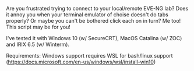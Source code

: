 Are you frustrated trying to connect to your local/remote EVE-NG lab? 
Does it annoy you when your terminal emulator of choise doesn't do tabs properly? Or maybe you can't be bothered click each on in turn? 
Me too! This script may be for you!

I've tested it with Windows 10 (w/ SecureCRT), MacOS Catalina (w/ ZOC) and IRIX 6.5 (w/ Winterm). 

Requirements: Windows support requires WSL for bash/linux support (https://docs.microsoft.com/en-us/windows/wsl/install-win10)

